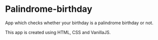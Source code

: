 # Palindrome-birthday
App which checks whether your birthday is a palindrome birthday or not.

This app is created using HTML, CSS and VanillaJS.
